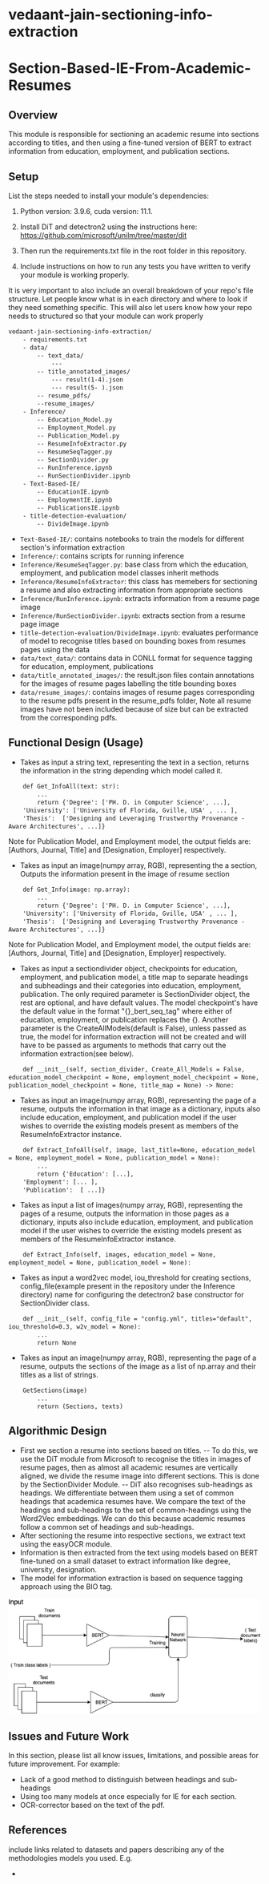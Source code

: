 # vedaant-jain-sectioning-info-extraction

# Section-Based-IE-From-Academic-Resumes

## Overview

This module is responsible for sectioning an academic resume into sections according to titles, and then using a fine-tuned version of BERT to extract information from education, employment, and publication sections. 

## Setup

List the steps needed to install your module's dependencies: 

1. Python version: 3.9.6, cuda version: 11.1.

2. Install DiT and detectron2 using the instructions here: https://github.com/microsoft/unilm/tree/master/dit

3. Then run the requirements.txt file in the root folder in this repository. 

4. Include instructions on how to run any tests you have written to verify your module is working properly. 

It is very important to also include an overall breakdown of your repo's file structure. Let people know what is in each directory and where to look if they need something specific. This will also let users know how your repo needs to structured so that your module can work properly

```
vedaant-jain-sectioning-info-extraction/
    - requirements.txt
    - data/ 
        -- text_data/
            --- 
        -- title_annotated_images/
            --- result(1-4).json
            --- result(5- ).json
        -- resume_pdfs/
        --resume_images/
    - Inference/
        -- Education_Model.py
        -- Employment_Model.py
        -- Publication_Model.py
        -- ResumeInfoExtractor.py
        -- ResumeSeqTagger.py
        -- SectionDivider.py
        -- RunInference.ipynb
        -- RunSectionDivider.ipynb
    - Text-Based-IE/
        -- EducationIE.ipynb
        -- EmploymentIE.ipynb
        -- PublicationsIE.ipynb
    - title-detection-evaluation/
        -- DivideImage.ipynb

``` 
* `Text-Based-IE/`: contains notebooks to train the models for different section's information extraction
* `Inference/`: contains scripts for running inference
* `Inference/ResumeSeqTagger.py`: base class from which the education, employment, and publication model classes inherit methods
* `Inference/ResumeInfoExtractor`: this class has memebers for sectioning a resume and also extracting information from appropriate sections
* `Inference/RunInference.ipynb`: extracts information from a resume page image
* `Inference/RunSectionDivider.ipynb`: extracts section from a resume page image
* `title-detection-evaluation/DivideImage.ipynb`: evaluates performance of model to recognise titles based on bounding boxes from resumes pages using the data
* `data/text_data/`: contains data in CONLL format for sequence tagging for education, employment, publications
* `data/title_annotated_images/`: the result.json files contain annotations for the images of resume pages labelling the title bounding boxes
* `data/resume_images/`: contains images of resume pages corresponding to the resume pdfs present in the resume_pdfs folder, Note all resume images have not been included because of size but can be extracted from the corresponding pdfs.

## Functional Design (Usage)

* Takes as input a string text, representing the text in a section, returns the information in the string depending which model called it. 
```python, Education_Model.py
    def Get_InfoAll(text: str):
        ... 
        return {'Degree': ['PH. D. in Computer Science', ...],
    'University': ['University of Florida, Gville, USA' , ... ],
    'Thesis':  ['Designing and Leveraging Trustworthy Provenance - Aware Architectures', ...]}
```
Note for Publication Model, and Employment model, the output fields are: [Authors, Journal, Title] and [Designation, Employer] respectively.

* Takes as input an image(numpy array, RGB), representing the a section, Outputs the information present in the image of resume section 
```python, Education_Model.py
    def Get_Info(image: np.array):
        ... 
        return {'Degree': ['PH. D. in Computer Science', ...],
    'University': ['University of Florida, Gville, USA' , ... ],
    'Thesis':  ['Designing and Leveraging Trustworthy Provenance - Aware Architectures', ...]}
```
Note for Publication Model, and Employment model, the output fields are: [Authors, Journal, Title] and [Designation, Employer] respectively.

* Takes as input a sectiondivider object, checkpoints for education, employment, and publication model, a title map to separate headings and subheadings and their categories into education, employment, publication. The only required parameter is SectionDivider object, the rest are optional, and have default values. The model checkpoint's have the default value in the format "{}_bert_seq_tag" where either of education, employment, or publication replaces the {}. Another parameter is the CreateAllModels(default is False), unless passed as true, the model for information extraction will not be created and will have to be passed as arguments to methods that carry out the information extraction(see below).  
```python, ResumeInfoExtractor.py
    def __init__(self, section_divider, Create_All_Models = False, education_model_checkpoint = None, employment_model_checkpoint = None, publication_model_checkpoint = None, title_map = None) -> None:
```

* Takes as input an image(numpy array, RGB), representing the page of a resume, outputs the information in that image as a dictionary, inputs also include education, employment, and publication model if the user wishes to override the existing models present as members of the ResumeInfoExtractor instance.
```python, ResumeInfoExtractor.py
    def Extract_InfoAll(self, image, last_title=None, education_model = None, employment_model = None, publication_model = None):
        ... 
        return {'Education': [...],
    'Employment': [... ],
    'Publication':  [ ...]}
```
* Takes as input a list of images(numpy array, RGB), representing the pages of a resume, outputs the information in those pages as a dictionary, inputs also include education, employment, and publication model if the user wishes to override the existing models present as members of the ResumeInfoExtractor instance.
```python, ResumeInfoExtractor.py
    def Extract_Info(self, images, education_model = None, employment_model = None, publication_model = None):
```

* Takes as input a word2vec model, iou_threshold for creating sections, config_file(example present in the repository under the Inference directory) name for configuring the detectron2 base constructor for SectionDivider class.
```python, SectionDivider.py
    def __init__(self, config_file = "config.yml", titles="default", iou_threshold=0.3, w2v_model = None):
        ... 
        return None
```

* Takes as input an image(numpy array, RGB), representing the page of a resume, outputs the sections of the image as a list of np.array and their titles as a list of strings. 
```python, SectionDivider.py
    GetSections(image)
        ... 
        return (Sections, texts)
```
## Algorithmic Design 
- First we section a resume into sections based on titles.
 -- To do this, we use the DiT module from Microsoft to recognise the titles in images of resume pages, then as almost all academic resumes are vertically aligned, we divide the resume image into different sections. This is done by the SectionDivider Module.
 -- DiT also recognises sub-headings as headings. We differentiate between them using a set of common headings that academica resumes have. We compare the text of the headings and sub-headings to the set of common-headings using the Word2Vec embeddings. We can do this because academic resumes follow a common set of headings and sub-headings.
- After sectioning the resume into respective sections, we extract text using the easyOCR module.
- Information is then extracted from the text using models based on BERT fine-tuned on a small dataset to extract information like degree, university, designation.
- The model for information extraction is based on sequence tagging approach using the BIO tag.


![design architecture](https://github.com/Forward-UIUC-2021F/guidelines/blob/main/template_diagrams/sample-design.png)





## Issues and Future Work

In this section, please list all know issues, limitations, and possible areas for future improvement. For example:

* Lack of a good method to distinguish between headings and sub-headings 
* Using too many models at once especially for IE for each section.
* OCR-corrector based on the text of the pdf.


## References 
include links related to datasets and papers describing any of the methodologies models you used. E.g. 

* 
